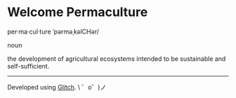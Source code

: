 Welcome Permaculture 
=========================

per·ma·cul·ture ˈpərməˌkəlCHər/

noun

the development of agricultural ecosystems intended to be sustainable and self-sufficient.


-------------------

Developed using [Glitch](https://glitch.com/about).
\ ゜o゜)ノ
